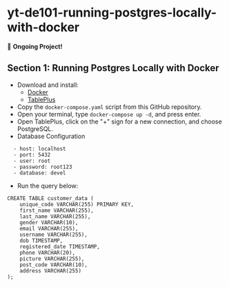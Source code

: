 # yt-de101-running-postgres-locally-with-docker

🚀 **Ongoing Project!**

## Section 1: Running Postgres Locally with Docker
- Download and install:
  - [Docker](https://www.docker.com/products/docker-desktop/)
  - [TablePlus](https://tableplus.com/)
- Copy the `docker-compose.yaml` script from this GitHub repository.
- Open your terminal, type `docker-compose up -d`, and press enter.
- Open TablePlus, click on the "+" sign for a new connection, and choose PostgreSQL.
- Database Configuration
```
  - host: localhost
  - port: 5432
  - user: root
  - password: root123
  - database: devel
```
- Run the query below:

```
CREATE TABLE customer_data (
    unique_code VARCHAR(255) PRIMARY KEY,
    first_name VARCHAR(255),
    last_name VARCHAR(255),
    gender VARCHAR(10),
    email VARCHAR(255),
    username VARCHAR(255),
    dob TIMESTAMP,
    registered_date TIMESTAMP,
    phone VARCHAR(20),
    picture VARCHAR(255),
    post_code VARCHAR(10),
    address VARCHAR(255)
);
```

